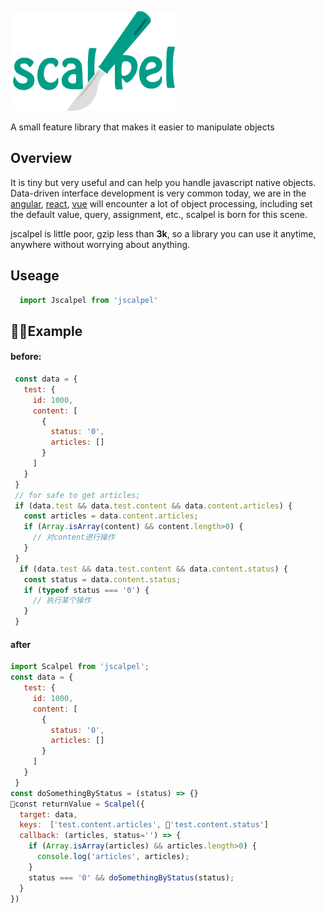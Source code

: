 
![](./logo/logox3.png)

A small feature library that makes it easier to manipulate objects
## Overview

It is tiny but very useful and can help you handle javascript native objects. Data-driven interface development is very common today, we are in the [angular](https://github.com/angular/angular), [react](http://www.github.com/facebook/react), [vue](http://www.github.com/vuejs/vue) will encounter a lot of object processing, including set the default value, query, assignment, etc., scalpel is born for this scene.

jscalpel is little poor, gzip less than **3k**, so a library you can use it anytime, anywhere without worrying about anything.

## Useage

```javascript
  import Jscalpel from 'jscalpel'
```

## Example

#### before:

```javascript
 const data = {
   test: {
     id: 1000,
     content: [
       {
         status: '0',
         articles: []
       }
     ]
   }
 }
 // for safe to get articles;
 if (data.test && data.test.content && data.content.articles) {
   const articles = data.content.articles;
   if (Array.isArray(content) && content.length>0) {
     // 对content进行操作
   }
 }
  if (data.test && data.test.content && data.content.status) {
   const status = data.content.status;
   if (typeof status === '0') {
     // 执行某个操作
   }
 }
```

#### after

```javascript
import Scalpel from 'jscalpel';
const data = {
   test: {
     id: 1000,
     content: [
       {
         status: '0',
         articles: []
       }
     ]
   }
 }
const doSomethingByStatus = (status) => {} 
const returnValue = Scalpel({
  target: data,
  keys: ［'test.content.articles', 'test.content.status']
  callback: (articles, status='') => {
    if (Array.isArray(articles) && articles.length>0) {
      console.log('articles', articles);
    }
    status === '0' && doSomethingByStatus(status);
  }
})
```